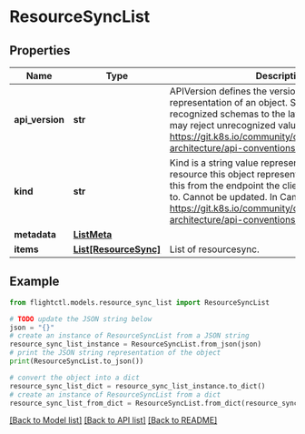 # ResourceSyncList


## Properties

Name | Type | Description | Notes
------------ | ------------- | ------------- | -------------
**api_version** | **str** | APIVersion defines the versioned schema of this representation of an object. Servers should convert recognized schemas to the latest internal value, and may reject unrecognized values. More info: https://git.k8s.io/community/contributors/devel/sig-architecture/api-conventions.md#resources | 
**kind** | **str** | Kind is a string value representing the REST resource this object represents. Servers may infer this from the endpoint the client submits requests to. Cannot be updated. In CamelCase. More info: https://git.k8s.io/community/contributors/devel/sig-architecture/api-conventions.md#types-kinds | 
**metadata** | [**ListMeta**](ListMeta.md) |  | 
**items** | [**List[ResourceSync]**](ResourceSync.md) | List of resourcesync. | 

## Example

```python
from flightctl.models.resource_sync_list import ResourceSyncList

# TODO update the JSON string below
json = "{}"
# create an instance of ResourceSyncList from a JSON string
resource_sync_list_instance = ResourceSyncList.from_json(json)
# print the JSON string representation of the object
print(ResourceSyncList.to_json())

# convert the object into a dict
resource_sync_list_dict = resource_sync_list_instance.to_dict()
# create an instance of ResourceSyncList from a dict
resource_sync_list_from_dict = ResourceSyncList.from_dict(resource_sync_list_dict)
```
[[Back to Model list]](../README.md#documentation-for-models) [[Back to API list]](../README.md#documentation-for-api-endpoints) [[Back to README]](../README.md)


